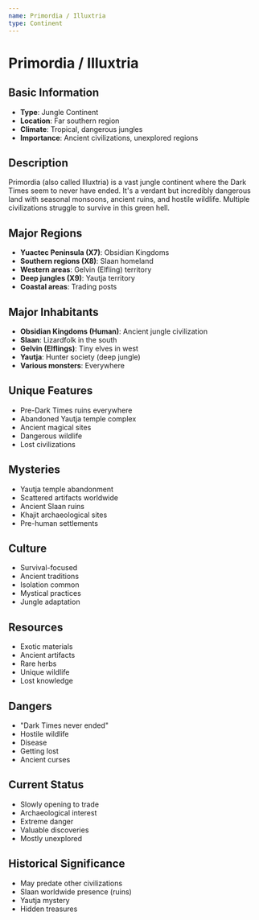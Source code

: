 ```yaml
---
name: Primordia / Illuxtria
type: Continent
---
```


# Primordia / Illuxtria

## Basic Information
- **Type**: Jungle Continent
- **Location**: Far southern region
- **Climate**: Tropical, dangerous jungles
- **Importance**: Ancient civilizations, unexplored regions

## Description
Primordia (also called Illuxtria) is a vast jungle continent where the Dark Times seem to never have ended. It's a verdant but incredibly dangerous land with seasonal monsoons, ancient ruins, and hostile wildlife. Multiple civilizations struggle to survive in this green hell.

## Major Regions
- **Yuactec Peninsula (X7)**: Obsidian Kingdoms
- **Southern regions (X8)**: Slaan homeland
- **Western areas**: Gelvin (Elfling) territory
- **Deep jungles (X9)**: Yautja territory
- **Coastal areas**: Trading posts

## Major Inhabitants
- **Obsidian Kingdoms (Human)**: Ancient jungle civilization
- **Slaan**: Lizardfolk in the south
- **Gelvin (Elflings)**: Tiny elves in west
- **Yautja**: Hunter society (deep jungle)
- **Various monsters**: Everywhere

## Unique Features
- Pre-Dark Times ruins everywhere
- Abandoned Yautja temple complex
- Ancient magical sites
- Dangerous wildlife
- Lost civilizations

## Mysteries
- Yautja temple abandonment
- Scattered artifacts worldwide
- Ancient Slaan ruins
- Khajit archaeological sites
- Pre-human settlements

## Culture
- Survival-focused
- Ancient traditions
- Isolation common
- Mystical practices
- Jungle adaptation

## Resources
- Exotic materials
- Ancient artifacts
- Rare herbs
- Unique wildlife
- Lost knowledge

## Dangers
- "Dark Times never ended"
- Hostile wildlife
- Disease
- Getting lost
- Ancient curses

## Current Status
- Slowly opening to trade
- Archaeological interest
- Extreme danger
- Valuable discoveries
- Mostly unexplored

## Historical Significance
- May predate other civilizations
- Slaan worldwide presence (ruins)
- Yautja mystery
- Hidden treasures